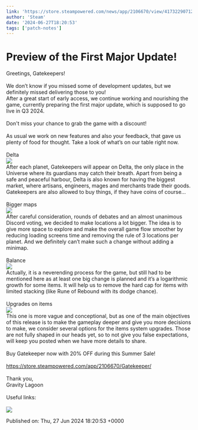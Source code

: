 ```yaml
---
link: 'https://store.steampowered.com/news/app/2106670/view/4173229071253804225'
author: 'Steam'
date: '2024-06-27T18:20:53'
tags: ['patch-notes']
---
```


# Preview of the First Major Update!

<div class="bb_h3">Greetings, Gatekeepers! </div><br /><div class="bb_h2">We don’t know if you missed some of development updates, but we definitely missed delivering those to you! <br />After a great start of early access, we continue working and nourishing the game, currently preparing the first major update, which is supposed to go live in Q3 2024. <br /><br />Don't miss your chance to grab the game with a discount!</div><br /><div class="bb_h3">As usual we work on new features and also your feedback, that gave us plenty of food for thought. Take a look of what’s on our table right now.</div><br /><div class="bb_h1">Delta</div><img src="https://clan.fastly.steamstatic.com/images/42755050/3a3dd1560ff20431429af04c475fb5d242d2a282.png" /><br /><div class="bb_h3">After each planet, Gatekeepers will appear on Delta, the only place in the Universe where its guardians may catch their breath. Apart from being a safe and peaceful harbour, Delta is also known for having the biggest market, where artisans, engineers, mages and merchants trade their goods. Gatekeepers are also allowed to buy things, if they have coins of course…</div><br /><div class="bb_h1">Bigger maps</div><img src="https://clan.fastly.steamstatic.com/images/42755050/f541118e618dceea6bc2d588f7b010386ccc1300.png" /><br /><div class="bb_h3">After careful consideration, rounds of debates and an almost unanimous Discord voting, we decided to make locations a lot bigger. The idea is to give more space to explore and make the overall game flow smoother by reducing loading screens time and removing the rule of 3 locations per planet. And we definitely can’t make such a change without adding a minimap.</div><br /><div class="bb_h1">Balance</div><img src="https://clan.fastly.steamstatic.com/images/42755050/63453cd1fdecde3024bf5dc09199045762a37de9.png" /><br /><div class="bb_h3">Actually, it is a neverending process for the game, but still had to be mentioned here as at least one big change is planned and it’s a logarithmic growth for some items. It will help us to remove the hard cap for items with limited stacking (like Rune of Rebound with its dodge chance). </div><br /><div class="bb_h1">Upgrades on items</div><img src="https://clan.fastly.steamstatic.com/images/42755050/bfcb262a83e6a14efd83b75f8091f1bfbf53863e.png" /><br /><div class="bb_h3">This one is more vague and conceptional, but as one of the main objectives of this release is to make the gameplay deeper and give you more decisions to make, we consider several options for the items system upgrades. Those are not fully shaped in our heads yet, so to not give you false expectations, will keep you posted when we have more details to share.</div><br /><div class="bb_h1">Buy Gatekeeper now with 20% OFF during this Summer Sale!</div><br /><a class="bb_link" href="https://store.steampowered.com/app/2106670/Gatekeeper/" rel="" target="_blank">https://store.steampowered.com/app/2106670/Gatekeeper/</a><br /><br /><div class="bb_h3">Thank you,<br />Gravity Lagoon<br /><br />Useful links:</div><br /><a class="bb_link" href="https://steamcommunity.com/linkfilter/?u=https%3A%2F%2Fdiscord.gg%2FHkrp6AUa5S" rel=" noopener" target="_blank"><img src="https://clan.fastly.steamstatic.com/images/42755050/d0a560fa78423e2e3e18c3294e8b4553dac70eb9.png" /></a>

Published on: Thu, 27 Jun 2024 18:20:53 +0000